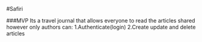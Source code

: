 #Safiri

###MVP
Its a travel journal that allows everyone to read the articles shared however only authors can:
1.Authenticate(login)
2.Create update and delete articles



